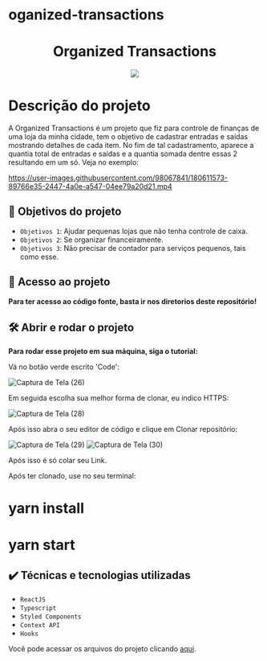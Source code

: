 # oganized-transactions

<h1 align="center"> Organized Transactions </h1>
<p align="center">
<img src="http://img.shields.io/static/v1?label=STATUS&message=EM%20DESENVOLVIMENTO&color=GREEN&style=for-the-badge"/>
</p>

<h1>Descrição do projeto</h1>
<p>A Organized Transactions é um projeto que fiz para controle de finanças de uma loja da minha cidade, tem o objetivo de cadastrar entradas e saídas mostrando detalhes de cada item. No fim de tal cadastramento, aparece a quantia total de entradas e saídas e a quantia somada dentre essas 2 resultando em um só. Veja no exemplo:</p>




https://user-images.githubusercontent.com/98067841/180611573-89766e35-2447-4a0e-a547-04ee79a20d21.mp4

## :hammer: Objetivos do projeto

- `Objetivos 1`: Ajudar pequenas lojas que não tenha controle de caixa.
- `Objetivos 2`: Se organizar financeiramente.
- `Objetivos 3`: Não precisar de contador para serviços pequenos, tais como esse.

## 📁 Acesso ao projeto

**Para ter acesso ao código fonte, basta ir nos diretorios deste repositório!**

## 🛠️ Abrir e rodar o projeto

**Para rodar esse projeto em sua máquina, siga o tutorial:**

Vá no botão verde escrito 'Code':

![Captura de Tela (26)](https://user-images.githubusercontent.com/98067841/180612054-54073ce1-f9b3-40db-bb5d-84ad2d30da02.png)

Em seguida escolha sua melhor forma de clonar, eu indico HTTPS:

![Captura de Tela (28)](https://user-images.githubusercontent.com/98067841/180612087-92aa194f-9c52-45a3-a5c8-6b043c035035.png)

Após isso abra o seu editor de código e clique em Clonar repositório:

![Captura de Tela (29)](https://user-images.githubusercontent.com/98067841/180612104-e7ee628c-7a88-46a4-a672-72c3948ae862.png)
![Captura de Tela (30)](https://user-images.githubusercontent.com/98067841/180612124-0b725c9e-3ff0-46ca-89ff-994e27c24733.png)

Após isso é só colar seu Link.

Após ter clonado, use no seu terminal:

<h1>yarn install</h1>
<h1>yarn start</h1>


## ✔️ Técnicas e tecnologias utilizadas

- ``ReactJS``
- ``Typescript``
- ``Styled Components``
- ``Context API``
- ``Hooks``

Você pode acessar os arquivos do projeto clicando [aqui]().
